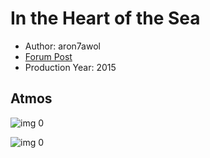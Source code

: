 # In the Heart of the Sea

* Author: aron7awol
* [Forum Post](https://www.avsforum.com/threads/bass-eq-for-filtered-movies.2995212/post-56788366)
* Production Year: 2015

## Atmos

![img 0](https://fanart.tv/fanart/movies/205775/moviethumb/in-the-heart-of-the-sea-5648568083047.jpg)

![img 0](https://i.imgur.com/y5ItEYe.png)

